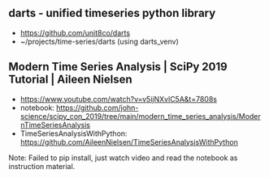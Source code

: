 
## darts - unified timeseries python library 
- https://github.com/unit8co/darts
- ~/projects/time-series/darts  (using darts_venv)



## Modern Time Series Analysis | SciPy 2019 Tutorial | Aileen Nielsen
- https://www.youtube.com/watch?v=v5ijNXvlC5A&t=7808s
- notebook: https://github.com/john-science/scipy_con_2019/tree/main/modern_time_series_analysis/ModernTimeSeriesAnalysis
- TimeSeriesAnalysisWithPython: https://github.com/AileenNielsen/TimeSeriesAnalysisWithPython

Note: Failed to pip install, just watch video and read the notebook as instruction material.